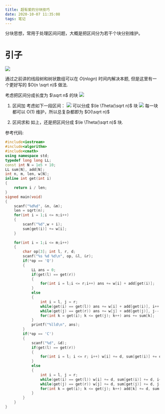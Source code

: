 ```yaml
---
title: 超有爱的分块技巧
date: 2020-10-07 11:35:08
tags: 笔记
---
```


分块思想，常用于处理区间问题，大概是把区间分为若干个块分别维护。
<!--more-->

# 引子
[![](https://gitee.com/inkuniverse/picture_bed/raw/master/img/20201007113903.png)](https://www.acwing.com/problem/content/description/244/)

通过之前讲的线段树和树状数组可以在 $O(n log n)$ 时间内解决本题, 但是这里有一个更好写的 $O(n \sqrt n)$ 做法.

考虑把区间分成长度为 $\sqrt n$ 的块
![](https://gitee.com/inkuniverse/picture_bed/raw/master/img/20201007120308.png)

1. 区间加
   考虑如下一段区间：
   ![](https://gitee.com/inkuniverse/picture_bed/raw/master/img/20201007120736.png)
   可以分成 $\le \Theta(\sqrt n)$ 块
   ![](https://gitee.com/inkuniverse/picture_bed/raw/master/img/20201007120957.png)
   每一块都可以 O(1) 维护，所以总复杂都即为 $O(\sqrt n)$

2. 区间求和
   如上，还是把区间分成 $\le \Theta(\sqrt n)$ 块.


参考代码:
```cpp
#include<iostream>
#include<algorithm>
#include<cmath>
using namespace std;
typedef long long LL;
const int N = 1e5 + 10;
LL sum[N], add[N];
int n, m, len, w[N];
inline int get(int i)
{
    return i / len;
}
signed main(void)
{
    scanf("%d%d", &n, &m);
    len = sqrt(n);
    for(int i = 1;i <= n;i++)
    {
        scanf("%d",w + i);
        sum[get(i)] += w[i];
    }
    
    for(int i = 1;i <= m;i++)
    {
        char op[3]; int l, r, d;
        scanf("%s %d %d\n", op, &l, &r);
        if(*op == 'Q')
        {
            LL ans = 0;
            if(get(l) == get(r))
            {
                for(int i = l;i <= r;i++) ans += w[i] + add[get(i)];
            }
            else
            {
                int i = l, j = r;
                while(get(i) == get(l)) ans += w[i] + add[get(i)], i++;
                while(get(j) == get(r)) ans += w[j] + add[get(j)], j--;
                for(int k = get(i); k <= get(j); k++) ans += sum[k];
            }
            printf("%lld\n", ans);
        }
        if(*op == 'C')
        {
            scanf("%d", &d);
            if(get(l) == get(r)) 
            {
                for(int i = l; i <= r; i++) w[i] += d, sum[get(i)] += d;
            }
            else
            {
                int i = l, j = r;
                while(get(i) == get(l)) w[i] += d, sum[get(i)] += d, i++;
                while(get(j) == get(r)) w[j] += d, sum[get(j)] += d, j--;
                for(int k = get(i); k <= get(j); k++) add[k] += d, sum[k] += d * len;
            }
        }
    }
}
```